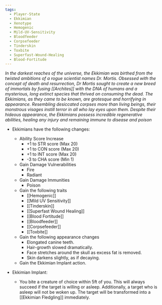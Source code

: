 ```yaml
---
tags:
  - Player-State
  - Ekkimian
  - Xenotype
  - Hemogenic
  - Mild-UV-Sensitivity
  - Bloodfeeder
  - Corpsefeeder
  - Tinderskin
  - Toxbite
  - Superfast-Wound-Healing
  - Blood-Fortitude
---
```

*In the darkest reaches of the universe, the Ekkimian was birthed from the twisted ambitions of a rogue scientist names Dr. Mortis. Obsessed with the concept of death and resurrection, Dr Mortis sought to create a new breed of immortals by fusing [[Archites]] with the DNA of humans and a mysterious, long extinct species that thrived on consuming the dead. The Ekkimians, as they came to be known, are grotesque and horrifying in appearance. Resembling desiccated corpses more than living beings, their monstrous visages instill terror in all who lay eyes upon them. Despite their hideous appearance, the Ekkimians possess incredible regenerative abilities, healing any injury and remaining immune to disease and poison*

- Ekkimians have the following changes:
	* Ability Score Increase
		* +1 to STR score (Max 20)
		* +1 to CON score (Max 20)
		* +1 to INT score (Max 20)
		* -3 to CHA score (Min 1)
	* Gain Damage Vulnerabilities
		* Fire
		* Radiant
	* Gain Damage Immunities
		* Poison
	* Gain the following traits
		* [[Hemogenic]]
		* [[Mild UV Sensitivity]]
		* [[Tinderskin]]
		* [[Superfast Wound Healing]]
		* [[Blood Fortitude]]
		* [[Bloodfeeder]]
		* [[Corpsefeeder]]
		* [[Toxbite]]
	* Gain the following appearance changes
		* Elongated canine teeth.
		* Hair-growth slowed dramatically.
		* Face stretches around the skull as excess fat is removed.
		* Skin darkens slightly, as if decaying.
	* Gain the Ekkimian Implant action.

- Ekkimian Implant:
	- You bite a creature of choice within 5ft of you. This will always succeed if the target is willing or asleep. Additionally, a target who is asleep will not be woken up. The target will be transformed into a [[Ekkimian Fledgling]] immediately.